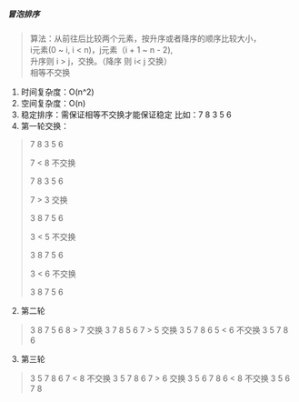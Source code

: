 ##### 冒泡排序
> 算法：从前往后比较两个元素，按升序或者降序的顺序比较大小，  
> i元素(0 ~ i, i < n)，j元素（i + 1 ~ n - 2),  
> 升序则 i > j，交换。（降序 则 i< j 交换）  
> 相等不交换
1. 时间复杂度：O(n^2)
2. 空间复杂度：O(n)
3. 稳定排序：需保证相等不交换才能保证稳定
比如：7 8 3 5 6
1. 第一轮交换：

> 7 8 3 5 6
>
> 7 < 8 不交换
>
> 7 8 3 5 6
>
> 7 > 3 交换
>
> 3 8 7 5 6
>
> 3 < 5 不交换
>
> 3 8 7 5 6
>
> 3 < 6 不交换
>
> 3 8 7 5 6

2. 第二轮

> 3 8 7 5 6
> 8 > 7 交换
> 3 7 8 5 6
> 7 > 5 交换
> 3 5 7 8 6
> 5 < 6 不交换
> 3 5 7 8 6

3. 第三轮
> 3 5 7 8 6
> 7 < 8 不交换
> 3 5 7 8 6
> 7 > 6 交换
> 3 5 6 7 8
> 6 < 8 不交换
> 3 5 6 7 8




